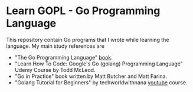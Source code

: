# Learn GOPL - Go Programming Language
This repository contain Go programs that I wrote while learning the language. 
My main study references are 
* "The Go Programming Language" [book](http://www.gopl.io/).
* "Learn How To Code: Google's Go (golang) Programming Language" Udemy Course by Todd McLeod.
* "Go in Practice" book written by Matt Butcher and Matt Farina.
* "Golang Tutorial for Beginners" by techworldwithnana [youtube](https://www.youtube.com/watch?v=yyUHQIec83I&list=PLeM8289BE__6ksf0H6VvYeHUcrWHTRwCf) course.
